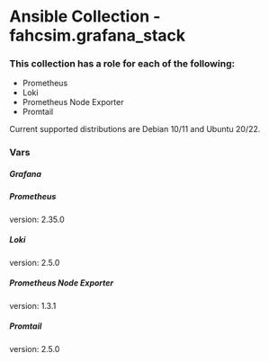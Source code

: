 # Ansible Collection - fahcsim.grafana_stack
### This collection has a role for each of the following:
- Prometheus
- Loki
- Prometheus Node Exporter
- Promtail

Current supported distributions are Debian 10/11 and Ubuntu 20/22.

### Vars
##### Grafana

##### Prometheus
version: 2.35.0
##### Loki
version: 2.5.0
##### Prometheus Node Exporter
version: 1.3.1
##### Promtail
version: 2.5.0

